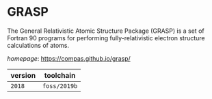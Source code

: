 # GRASP

The General Relativistic Atomic Structure Package (GRASP) is a set of  Fortran 90 programs for performing fully-relativistic electron structure  calculations of atoms.

*homepage*: <https://compas.github.io/grasp/>

version | toolchain
--------|----------
``2018`` | ``foss/2019b``
